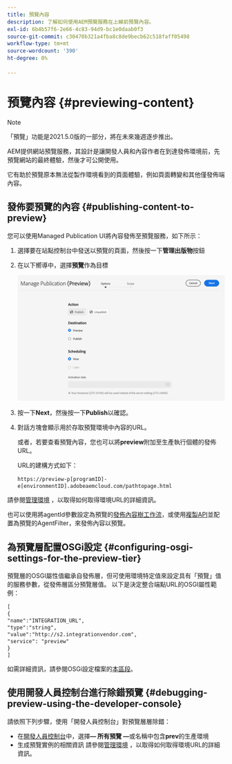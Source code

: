 ```yaml
---
title: 預覽內容
description: 了解如何使用AEM預覽服務在上線前預覽內容。
exl-id: 6b4b57f6-2e66-4c83-94d9-bc1e0daab0f3
source-git-commit: c30470b321a4fba8c8de9becb62c518faff05498
workflow-type: tm+mt
source-wordcount: '390'
ht-degree: 0%

---
```


# 預覽內容 {#previewing-content}

>[!NOTE]
>
>「預覽」功能是2021.5.0版的一部分，將在未來幾週逐步推出。

AEM提供網站預覽服務，其設計是讓開發人員和內容作者在到達發佈環境前，先預覽網站的最終體驗，然後才可公開使用。

它有助於預覽原本無法從製作環境看到的頁面體驗，例如頁面轉變和其他僅發佈端內容。

## 發佈要預覽的內容 {#publishing-content-to-preview}

您可以使用Managed Publication UI將內容發佈至預覽服務，如下所示：

1. 選擇要在站點控制台中發送以預覽的頁面，然後按一下&#x200B;**管理出版物**&#x200B;按鈕
1. 在以下嚮導中，選擇&#x200B;**預覽**&#x200B;作為目標

   ![托管出版物](/help/sites-cloud/authoring/assets/previewmanagedpublication.png)

1. 按一下&#x200B;**Next**，然後按一下&#x200B;**Publish**&#x200B;以確認。

1. 對話方塊會顯示用於存取預覽環境中內容的URL。

   或者，若要查看預覽內容，您也可以將&#x200B;**preview**&#x200B;附加至生產執行個體的發佈URL。

   URL的建構方式如下：

   ```
   https://preview-p[programID]-e[environmentID].adobeaemcloud.com/pathtopage.html
   ```

請參閱[管理環境](https://experienceleague.adobe.com/docs/experience-manager-cloud-manager/using/how-to-use/manage-your-environment.html?lang=en) ，以取得如何取得環境URL的詳細資訊。

也可以使用將agentId參數設定為預覽的[發佈內容樹工作流](/help/operations/replication.md#publish-content-tree-workflow)，或使用[複製API](/help/operations/replication.md#replication-api)並配置為預覽的AgentFilter，來發佈內容以預覽。

## 為預覽層配置OSGi設定 {#configuring-osgi-settings-for-the-preview-tier}

預覽層的OSGI屬性值繼承自發佈層，但可使用環境特定值來設定具有「預覽」值的服務參數，從發佈層區分預覽層值。 以下是決定整合端點URL的OSGI屬性範例：

```
[
{
"name":"INTEGRATION_URL",
"type":"string",
"value":"http://s2.integrationvendor.com",
"service": "preview"
}
]
```

如需詳細資訊，請參閱OSGi設定檔案的[本區段](/help/implementing/deploying/configuring-osgi.md#author-vs-publish-configuration)。

## 使用開發人員控制台進行除錯預覽 {#debugging-preview-using-the-developer-console}

請依照下列步驟，使用「開發人員控制台」對預覽層層除錯：

* 在[開發人員控制台](/help/implementing/developing/introduction/development-guidelines.md#aem-as-a-cloud-service-development-tools)中，選擇&#x200B;**— 所有預覽 —**&#x200B;或名稱中包含&#x200B;**prev**&#x200B;的生產環境
* 生成預覽實例的相關資訊
請參閱[管理環境](https://experienceleague.adobe.com/docs/experience-manager-cloud-manager/using/how-to-use/manage-your-environment.html?lang=en) ，以取得如何取得環境URL的詳細資訊。
